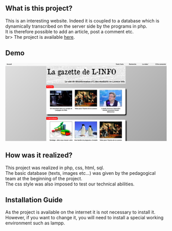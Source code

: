 ## What is this project?
This is an interesting website. Indeed it is coupled to a database which is dynamically transcribed on the server side by the programs in php.<br>
It is therefore possible to add an article, post a comment etc.<br>br>
The project is available <a href="https://projets.thomascorcoral.com/gazette/index.php">here</a>.

## Demo
![Preview](https://github.com/ThomasCorcoral/Gazette-php/blob/master/gazette-accueil.png)

## How was it realized?

This project was realized in php, css, html, sql.<br>
The basic database (texts, images etc...) was given by the pedagogical team at the beginning of the project.<br>
The css style was also imposed to test our technical abilities.

## Installation Guide

As the project is available on the internet it is not necessary to install it. However, if you want to change it, you will need to install a special working environment such as lampp.
